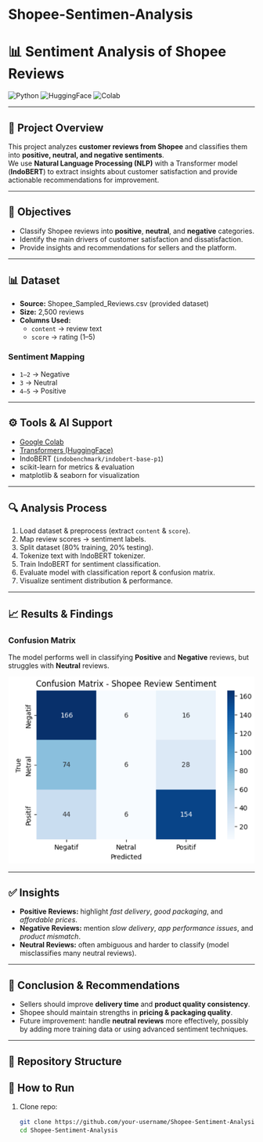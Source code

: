 # Shopee-Sentimen-Analysis
# 📊 Sentiment Analysis of Shopee Reviews

![Python](https://img.shields.io/badge/Python-3.8+-blue?logo=python)
![HuggingFace](https://img.shields.io/badge/Transformers-🤗-yellow)
![Colab](https://img.shields.io/badge/Run%20on-Colab-orange?logo=googlecolab)

---

## 📌 Project Overview
This project analyzes **customer reviews from Shopee** and classifies them into **positive, neutral, and negative sentiments**.  
We use **Natural Language Processing (NLP)** with a Transformer model (**IndoBERT**) to extract insights about customer satisfaction and provide actionable recommendations for improvement.

---

## 🎯 Objectives
- Classify Shopee reviews into **positive**, **neutral**, and **negative** categories.  
- Identify the main drivers of customer satisfaction and dissatisfaction.  
- Provide insights and recommendations for sellers and the platform.  

---

## 📊 Dataset
- **Source:** Shopee_Sampled_Reviews.csv (provided dataset)  
- **Size:** 2,500 reviews  
- **Columns Used:**  
  - `content` → review text  
  - `score` → rating (1–5)  

### Sentiment Mapping
- `1–2` → Negative  
- `3`   → Neutral  
- `4–5` → Positive  

---

## ⚙️ Tools & AI Support
- [Google Colab](https://colab.research.google.com/)  
- [Transformers (HuggingFace)](https://huggingface.co/transformers/)  
- IndoBERT (`indobenchmark/indobert-base-p1`)  
- scikit-learn for metrics & evaluation  
- matplotlib & seaborn for visualization  

---

## 🔍 Analysis Process
1. Load dataset & preprocess (extract `content` & `score`).  
2. Map review scores → sentiment labels.  
3. Split dataset (80% training, 20% testing).  
4. Tokenize text with IndoBERT tokenizer.  
5. Train IndoBERT for sentiment classification.  
6. Evaluate model with classification report & confusion matrix.  
7. Visualize sentiment distribution & performance.  

---

## 📈 Results & Findings

### Confusion Matrix
The model performs well in classifying **Positive** and **Negative** reviews, but struggles with **Neutral** reviews.

![[Confusion Matrix](results/confusion_matrix.png)](https://github.com/Abimanyutzy/Shopee-Sentimen-Analysis/blob/main/Results/Confussion%20Matrix.png)

---

## ✅ Insights
- **Positive Reviews:** highlight *fast delivery*, *good packaging*, and *affordable prices*.  
- **Negative Reviews:** mention *slow delivery*, *app performance issues*, and *product mismatch*.  
- **Neutral Reviews:** often ambiguous and harder to classify (model misclassifies many neutral reviews).  

---

## 🎯 Conclusion & Recommendations
- Sellers should improve **delivery time** and **product quality consistency**.  
- Shopee should maintain strengths in **pricing & packaging quality**.  
- Future improvement: handle **neutral reviews** more effectively, possibly by adding more training data or using advanced sentiment techniques.  

---

## 📂 Repository Structure


## 🚀 How to Run
1. Clone repo:
   ```bash
   git clone https://github.com/your-username/Shopee-Sentiment-Analysis.git
   cd Shopee-Sentiment-Analysis

